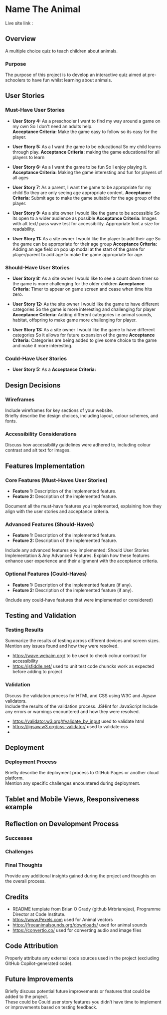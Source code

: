 # Name The Animal

Live site link :

## Overview
A multiple choice quiz to teach children about animals.

### Purpose
The purpose of this project is to develop an interactive quiz aimed at pre-schoolers to have fun whilst learning about animals.   



## User Stories

### Must-Have User Stories
- **User Story 4:** As a preschooler
I want to find my way around a game on my own
So I don't need an adults help.  
  **Acceptance Criteria:** Make the game easy to follow so its easy for the player.

- **User Story 5:** As a I want the game to be educational
So my child learns through play.
  **Acceptance Criteria:** making the game educational for all players to learn

- **User Story 6:** As a I want the game to be fun
So I enjoy playing it.
  **Acceptance Criteria:** Making the game interesting and fun for players of all ages

- **User Story 7:**  As a parent,
I want the game to be appropriate for my child
So they are only seeing age appropriate content.
 **Acceptance Criteria:** Submit age to make the game suitable for the age group of the player.

- **User Story 9:**  As a site owner
I would like the game to be accessible
So its open to a wider audience as possible
 **Acceptance Criteria:** Images with alt text/ pass wave test for accessibility. Appropriate font a size for readability.

- **User Story 11:** As a site owner
I would like the player to add their age
So the game can be appropriate for their age group 
  **Acceptance Criteria:** Adding an age field on pop up modal at the start of the game for player/parent to add age to make the game appropriate for age.

### Should-Have User Stories
- **User Story 8:**  As a site owner
I would like to see a count down timer
so the game is more challenging for the older children 
 **Acceptance Criteria:**
Timer to appear on game screen and cease when time hits zero.

- **User Story 12:**  As the site owner
I would like the game to have different categories
So the game is more interesting and challenging for player
 **Acceptance Criteria:**
 Adding different categories i.e animal sounds, habitat, offspring to make game more challenging for player.

 - **User Story 13:**  As a site owner
I would like the game to have different categories
So it allows for future expansion of the game
 **Acceptance Criteria:**
Categories are being added to give some choice to the game and make it more interesting.

### Could-Have User Stories
- **User Story 5:**  As a 
 **Acceptance Criteria:**

## Design Decisions

### Wireframes
Include wireframes for key sections of your website.  
Briefly describe the design choices, including layout, colour schemes, and fonts.  

### Accessibility Considerations
Discuss how accessibility guidelines were adhered to, including colour contrast and alt text for images.  

## Features Implementation

### Core Features (Must-Haves User Stories)
- **Feature 1:** Description of the implemented feature.
- **Feature 2:** Description of the implemented feature.

 Document all the must-have features you implemented, explaining how they align with the user stories and acceptance criteria.

### Advanced Features (Should-Haves)
- **Feature 1:** Description of the implemented feature.
- **Feature 2:** Description of the implemented feature.

Include any advanced features you implemented: Should User Stories Implementation & Any Advanced Features. Explain how these features enhance user experience and their alignment with the acceptance criteria.

### Optional Features (Could-Haves)
- **Feature 1:** Description of the implemented feature (if any).
- **Feature 2:** Description of the implemented feature (if any).

(Include any could-have features that were implemented or considered) 

## Testing and Validation

### Testing Results
Summarize the results of testing across different devices and screen sizes.  
Mention any issues found and how they were resolved.  
- https://wave.webaim.org/ to be used to check colour contrast for accessibility
- https://jsfiddle.net/ used to unit test code chuncks work as expected before adding to project

### Validation
Discuss the validation process for HTML and CSS using W3C and Jigsaw validators.  
Include the results of the validation process.  JSHint for JavaScript
Include any errors or warnings encountered and how they were resolved.

- https://validator.w3.org/#validate_by_input used to validate html
- https://jigsaw.w3.org/css-validator/ used to validate css
- 

## Deployment

### Deployment Process
Briefly describe the deployment process to GitHub Pages or another cloud platform.  
Mention any specific challenges encountered during deployment.  

## Tablet and Mobile Views, Responsiveness example

## Reflection on Development Process

### Successes


### Challenges


### Final Thoughts
Provide any additional insights gained during the project and thoughts on the overall process.  


## Credits
- README template from Brian O Grady (github Mrbrianojee), Programme Director at Code Institute.
- https://www.Pexels.com used for Animal vectors 
- https://freeanimalsounds.org/downloads/ used for animal sounds
- https://convertio.co/ used for converting audio and image files


## Code Attribution
Properly attribute any external code sources used in the project (excluding GitHub Copilot-generated code).  


## Future Improvements
Briefly discuss potential future improvements or features that could be added to the project.  
These could be Could user story features you didn’t have time to implement or improvements based on testing feedback.